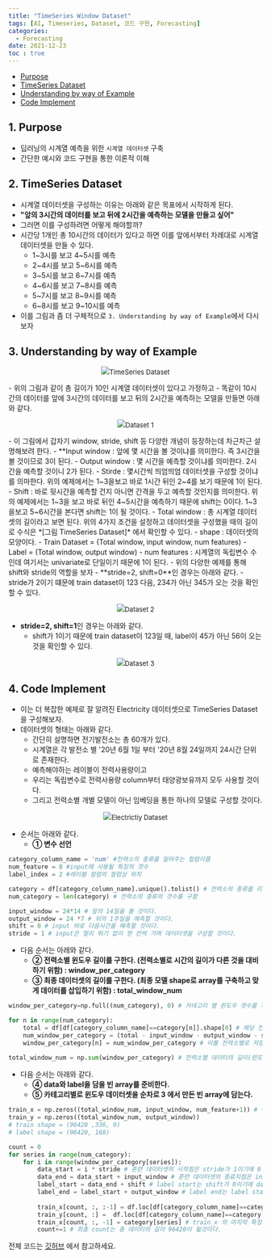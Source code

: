 ```yaml
---
title: "TimeSeries Window Dataset"
tags: [AI, Timeseries, Dataset, 코드 구현, Forecasting]
categories:
  - Forecasting
date: 2021-12-23
toc : true
---
```


- [Purpose](#1-purpose)
- [TimeSeries Dataset](#2-timeseries-dataset)
- [Understanding by way of Example](#3-understanding-by-way-of-example)
- [Code Implement](#4-code-implement)

## 1. Purpose
- 딥러닝의 시계열 예측을 위한 `시계열 데이터셋` 구축
- 간단한 예시와 코드 구현을 통한 이론적 이해

## 2. TimeSeries Dataset
- 시계열 데이터셋을 구성하는 이유는 아래와 같은 목표에서 시작하게 된다.
- **"앞의 3시간의 데이터를 보고 뒤에 2시간을 예측하는 모델을 만들고 싶어"**
- 그러면 이를 구성하려면 어떻게 해야할까?
- 시간당 1개인 총 10시간의 데이터가 있다고 하면 이를 앞에서부터 차례대로 시계열 데이터셋을 만들 수 있다.
    - 1~3시를 보고 4~5시를 예측
    - 2~4시를 보고 5~6시를 예측 
    - 3~5시를 보고 6~7시를 예측
    - 4~6시를 보고 7~8시를 예측
    - 5~7시를 보고 8~9시를 예측
    - 6~8시를 보고 9~10시를 예측
- 이를 그림과 좀 더 구체적으로 `3. Understanding by way of Example`에서 다시 보자 

## 3. Understanding by way of Example
<p align="center" style="font-size:small"><img src="/img/fc/fc8/fc8-0.png">TimeSeries Dataset</p>
- 위의 그림과 같이 총 길이가 10인 시계열 데이터셋이 있다고 가정하고
- 똑같이 10시간의 데이터를 앞에 3시간의 데이터를 보고 뒤의 2시간을 예측하는 모델을 만들면 아래와 같다.
<p align="center" style="font-size:small"><img src="/img/fc/fc8/fc8-1.png">Dataset 1</p>
- 이 그림에서 갑자기 window, stride, shift 등 다양한 개념이 등장하는데 차근차근 설명해보려 한다.
    - **Input window : 앞에 몇 시간을 볼 것이냐를 의미한다. 즉 3시간을 볼 것이므로 3이 된다.
    - Output window : 몇 시간을 예측할 것이냐를 의미한다. 2시간을 예측할 것이니 2가 된다.
    - Stirde : 몇시간씩 띄엄띄엄 데이터셋을 구성할 것이냐를 의마한다. 위의 예제에서는 1~3을보고 바로 1시간 뒤인 2~4를 보기 때문에 1이 된다.
    - Shift : 바로 뒷시간을 예측할 건지 아니면 간격을 두고 예측할 것인지를 의미한다. 위의 예제에서는 1~3을 보고 바로 뒤인 4~5시간을 예측하기 때문에 shift는 0이다. 1~3을보고 5~6시간을 본다면 shift는 1이 될 것이다.
    - Total window : 총 시계열 데이터셋의 길이라고 보면 된다. 위의 4가지 조건을 설정하고 데이터셋을 구성했을 때의 길이로 수식은 *[그림 TimeSeries Dataset]* 에서 확인할 수 있다.
    - shape : 데이터셋의 모양이다. 
        - Train Dataset = (Total window, input window, num features)
        - Label = (Total window, output window)
    - num features : 시계열의 독립변수 수인데 여기서는 univariate로 단일이기 때문에 1이 된다.
- 위의 다양한 예제를 통해 shift와 stride의 역할을 보자
- **stride=2, shift=0**인 경우는 아래와 같다.
    - stride가 2이기 떄문에 train dataset이 123 다음, 234가 아닌 345가 오는 것을 확인할 수 있다.
<p align="center" style="font-size:small"><img src="/img/fc/fc8/fc8-2.png">Dataset 2</p>

- **stride=2, shift=1**인 경우는 아래와 같다.
    - shift가 1이기 때문에 train dataset이 123일 때, label이 45가 아닌 56이 오는 것을 확인할 수 있다. 
<p align="center" style="font-size:small"><img src="/img/fc/fc8/fc8-3.png">Dataset 3</p>

## 4. Code Implement
- 이는 더 복잡한 예제로 잘 알려진 Electricity 데이터셋으로 TimeSeries Dataset을 구성해보자.
- 데이터셋의 형태는 아래와 같다.
     - 간단히 설명하면 전기발전소는 총 60개가 있다.
     - 시계열은 각 발전소 별 '20년 6월 1일 부터 '20년 8월 24일까지 24시간 단위로 존재한다.
     - 예측해야하는 레이블이 전력사용량이고 
     - 우리는 독립변수로 전력사용량 column부터 태양광보유까지 모두 사용할 것이다.
     - 그리고 전력소별 개별 모델이 아닌 임베딩을 통한 하나의 모델로 구성할 것이다.
<p align="center" style="font-size:small"><img src="/img/fc/fc8/fc8-4.jpg">Electrictiy Dataset</p>

- 순서는 아래와 같다.
    - **① 변수 선언**

```python
category_column_name = 'num' #전력소의 종류를 알려주는 컬럼이름
num_feature = 8 #input에 사용될 특징의 갯수
label_index = 2 #레이블 컬럼의 컬럼상 위치 

category = df[category_column_name].unique().tolist() # 전력소의 종류를 리스트로 반환
num_category = len(category) # 전력소의 종류의 갯수를 구함

input_window = 24*14 # 앞의 14일을 볼 것이다.
output_window = 24 *7 # 뒤의 1주일을 예측할 것이다.
shift = 0 # input 바로 다음시간을 예측할 것이다.
stride = 1 # input은 멀리 뛰기 없이 한 칸씩 가며 데이터셋을 구성할 것이다.
```

- 다음 순서는 아래와 같다.
    - **② 전력소별 윈도우 길이를 구한다. (전력소별로 시간의 길이가 다른 것을 대비하기 위함) : window_per_category**
    - **③ 최종 데이터셋의 길이를 구한다. (최종 모델 shape로 array를 구축하고 맞게 데이터를 삽입하기 위함) : total_window_num**

```python
window_per_category=np.full((num_category), 0) # 카테고리 별 윈도우 갯수를 저장할 array 생성

for n in range(num_category):
    total = df[df[category_column_name]==category[n]].shape[0] # 해당 전력소의 전체 길이를 구하고
    num_window_per_category = (total - input_window - output_window - shift)// stride + 1 # 공식에 따라 윈도우 갯수를 구하고
    window_per_category[n] = num_window_per_category # 이를 전력소별로 저장한다.
    
total_window_num = np.sum(window_per_category) # 전력소별 데이터의 길이(윈도우의 숫자)는 총 합은 최종 데이터셋의 길이가 된다. 
```

- 다음 순서는 아래와 같다.
    -  **④ data와 label을 담을 빈 array를 준비한다.**
    -  **⑤ 카테고리별로 윈도우 데이터셋을 순차로 3 에서 만든 빈 array에 담는다.**

```python
train_x = np.zeros((total_window_num, input_window, num_feature+1)) # +1을 해주는 이유는 임베딩에 따라 전력소의 종류를 넣어주기 위함
train_y = np.zeros((total_window_num, output_window))
# train shape = (96420 ,336, 9)
# label shape = (96420, 168)

count = 0
for series in range(num_category):
    for i in range(window_per_category[series]):
        data_start = i * stride # 훈련 데이터셋의 시작점은 stride가 1이기에 0 ,1, 2, 3 이렇게 됨
        data_end = data_start + input_window # 훈련 데이터셋의 종료지점은 input 윈도우의 길이만큼임
        label_start = data_end + shift # label start는 shift가 0이기에 data가 끝나는 시점임
        label_end = label_start + output_window # label end는 label start에 output window 를 더한 시점임
        
        train_x[count, :, :-1] = df.loc[df[category_column_name]==category[series]].iloc[data_start:data_end, label_index+1:] # 순차적으로 담을 건데 전력소순서에 따라 담게 된다. 
        train_y[count, :] =  df.loc[df[category_column_name]==category[series]].iloc[label_start:label_end, label_index] 
        train_x[count, :, -1] = category[series] # train_x 의 마지막 특징은 카테고리 임베딩을 위해 어떤 전력소였음을 명시해 준다.
        count+=1 # 최종 count는 총 데이터의 길이 96420이 될것이다.
```

전체 코드는 [깃허브](https://github.com/taemchoi/AI_Implement.git) 에서 참고하세요.
